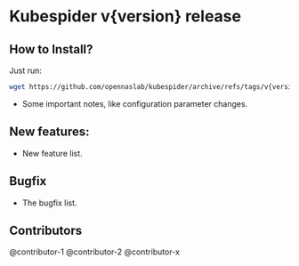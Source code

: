 # Kubespider v{version} release

## How to Install?
Just run:
```sh
wget https://github.com/opennaslab/kubespider/archive/refs/tags/v{version}.tar.gz && tar -zxvf {version}.tar.gz && cd kubespider-v{version} && bash hack/install_kubespider.sh
```

* Some important notes, like configuration parameter changes.

## New features:
* New feature list.

## Bugfix
* The bugfix list.

## Contributors
@contributor-1 @contributor-2 @contributor-x
